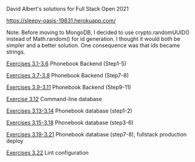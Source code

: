 David Albert's solutions for Full Stack Open 2021

https://sleepy-oasis-19831.herokuapp.com/

Note: Before moving to MongoDB, I decided to use crypto.randomUUID() instead of Math.random() for id generation. I thought it would both be simpler and a better solution. One consequence was that ids became strings.

[Exercises 3.1-3.6](https://fullstackopen.com/en/part3/node_js_and_express#exercises-3-1-3-6) Phonebook Backend (Step1-5)

[Exercises 3.7-3.8](https://fullstackopen.com/en/part3/node_js_and_express#exercises-3-7-3-8) Phonebook Backend (Step7-8)

[Exercises 3.9-3.11](https://fullstackopen.com/en/part3/deploying_app_to_internet#exercises-3-9-3-11) Phonebook Backend (Step9-11)

[Exercise 3.12](https://fullstackopen.com/en/part3/saving_data_to_mongo_db#exercise-3-12) Command-line database

[Exercises 3.13-3.14](https://fullstackopen.com/en/part3/saving_data_to_mongo_db#exercises-3-13-3-14)  Phonebook database (step1-2)

[Exercises 3.15-3.18](https://fullstackopen.com/en/part3/saving_data_to_mongo_db#exercises-3-15-3-18)  Phonebook database (step3-6)

[Exercises 3.19-3.21](https://fullstackopen.com/en/part3/validation_and_es_lint#exercises-3-19-3-21)  Phonebook database (step7-8), fullstack production deploy

[Exercises 3.22](https://fullstackopen.com/en/part3/validation_and_es_lint#exercise-3-22)  Lint configuration